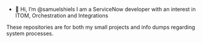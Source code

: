 - 👋 Hi, I’m @samuelshiels
I am a ServiceNow developer with an interest in ITOM, Orchestration and Integrations

These repositories are for both my small projects and info dumps regarding system processes.

<!---
samuelshiels/samuelshiels is a ✨ special ✨ repository because its `README.md` (this file) appears on your GitHub profile.
You can click the Preview link to take a look at your changes.
--->
